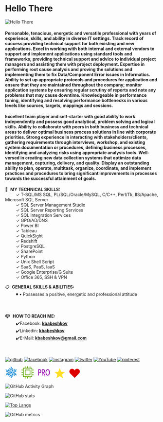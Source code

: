 # Hello There
![Hello There](https://static.vecteezy.com/system/resources/thumbnails/000/540/663/small/WELCOME_banner_alphabet_sign_marquee_light_bulb_vintage_carnival_or_circus_style__Vector_illustration.jpg)

#### Personable, tenacious, energetic and versatile professional with years of experience, skills, and ability in diverse IT settings. Track record of success providing technical support for both existing and new applications. Excel in working with both internal and external vendors to support and implement applications using standard tools and frameworks; providing technical support and advice to individual project managers and assisting them with project deployment. Expertise in performing root cause analysis and proving the solutions and implementing them to fix Data/Component Error issues in Informatics. Ability to set up appropriate protocols and procedures for application and ensure that they are maintained throughout the company; monitor application systems by ensuring regular scrutiny of reports and note any problems that may cause downtime. Knowledgeable in performance tuning, identifying and resolving performance bottlenecks in various levels like sources, targets, mappings and sessions.
#### Excellent team player and self-starter with good ability to work independently and possess good analytical, problem solving and logical skills. Ability to collaborate with peers in both business and technical areas to deliver optimal business process solutions in line with corporate priorities. Strong experience in interacting with stakeholders/clients, gathering requirements through interviews, workshop, and existing system documentation or procedures, defining business processes, identifying and analyzing risks using appropriate analysis tools. Well-versed in creating new data collection systems that optimize data management, capturing, delivery, and quality. Display an outstanding ability to plan, operate, multitask, organize, coordinate, and implement practices and procedures to bring significant improvements in processes towards the successful attainment of goals.


📜&nbsp;&nbsp;**MY TECHNICAL SKILLS:**<br>
&nbsp;&nbsp;&nbsp;&nbsp;&nbsp;&nbsp;&nbsp;&nbsp;&nbsp;✓ T-SQL/MS SQL, PL/SQL/Oracle/MySQL, C/C++, Perl/Tk, IIS/Apache, Microsoft SQL Server <br>
&nbsp;&nbsp;&nbsp;&nbsp;&nbsp;&nbsp;&nbsp;&nbsp;&nbsp;✓ SQL Server Management Studio <br>
&nbsp;&nbsp;&nbsp;&nbsp;&nbsp;&nbsp;&nbsp;&nbsp;&nbsp;✓ SQL Server Reporting Services <br>
&nbsp;&nbsp;&nbsp;&nbsp;&nbsp;&nbsp;&nbsp;&nbsp;&nbsp;✓ SQL Integration Services <br>
&nbsp;&nbsp;&nbsp;&nbsp;&nbsp;&nbsp;&nbsp;&nbsp;&nbsp;✓ GPO/AD/DNS <br>
&nbsp;&nbsp;&nbsp;&nbsp;&nbsp;&nbsp;&nbsp;&nbsp;&nbsp;✓ Power BI <br>
&nbsp;&nbsp;&nbsp;&nbsp;&nbsp;&nbsp;&nbsp;&nbsp;&nbsp;✓ Tableau <br>
&nbsp;&nbsp;&nbsp;&nbsp;&nbsp;&nbsp;&nbsp;&nbsp;&nbsp;✓ QuickSight <br>
&nbsp;&nbsp;&nbsp;&nbsp;&nbsp;&nbsp;&nbsp;&nbsp;&nbsp;✓ Redshift <br>
&nbsp;&nbsp;&nbsp;&nbsp;&nbsp;&nbsp;&nbsp;&nbsp;&nbsp;✓ PostgreSQL <br>
&nbsp;&nbsp;&nbsp;&nbsp;&nbsp;&nbsp;&nbsp;&nbsp;&nbsp;✓ SharePoint <br>
&nbsp;&nbsp;&nbsp;&nbsp;&nbsp;&nbsp;&nbsp;&nbsp;&nbsp;✓ Python <br>
&nbsp;&nbsp;&nbsp;&nbsp;&nbsp;&nbsp;&nbsp;&nbsp;&nbsp;✓ Unix Shell Script <br>
&nbsp;&nbsp;&nbsp;&nbsp;&nbsp;&nbsp;&nbsp;&nbsp;&nbsp;✓ SaaS, PaaS, IaaS <br>
&nbsp;&nbsp;&nbsp;&nbsp;&nbsp;&nbsp;&nbsp;&nbsp;&nbsp;✓ Google Enterprise/G Suite <br>
&nbsp;&nbsp;&nbsp;&nbsp;&nbsp;&nbsp;&nbsp;&nbsp;&nbsp;✓ Office 365, SSH & VPN <br>



📋&nbsp;&nbsp;**GENERAL SKILLS & ABILITIES:**<br>
&nbsp;&nbsp;&nbsp;&nbsp;&nbsp;&nbsp;&nbsp;&nbsp;&nbsp;◾ •	Possesses a positive, energetic and professional attitude <br>









<br><br>
**📪&nbsp;&nbsp; HOW TO REACH ME:**<br> 
&nbsp;&nbsp;&nbsp;&nbsp;&nbsp;&nbsp;&nbsp;&nbsp;&nbsp;✔️Facebook: **[kbabeshkov](https://www.facebook.com/kbabeshkov)<br>**
&nbsp;&nbsp;&nbsp;&nbsp;&nbsp;&nbsp;&nbsp;&nbsp;&nbsp;✔️Linkedin: **[kbabeshkov](https://www.linkedin.com/in/kbabeshkov/)<br>**
&nbsp;&nbsp;&nbsp;&nbsp;&nbsp;&nbsp;&nbsp;&nbsp;&nbsp;✔️E-Mail: **kbabeshkov@gmail.com**<br> 
<br><br>




[<img src='https://cdn.jsdelivr.net/npm/simple-icons@3.0.1/icons/github.svg' alt='github' height='40'>](https://github.com/Walking-in-Faith)  [<img src='https://cdn.jsdelivr.net/npm/simple-icons@3.0.1/icons/facebook.svg' alt='facebook' height='40'>](https://www.facebook.com/LACMA)  [<img src='https://cdn.jsdelivr.net/npm/simple-icons@3.0.1/icons/instagram.svg' alt='instagram' height='40'>](https://www.instagram.com/lacma//)  [<img src='https://cdn.jsdelivr.net/npm/simple-icons@3.0.1/icons/twitter.svg' alt='twitter' height='40'>](https://twitter.com/lacma)  [<img src='https://cdn.jsdelivr.net/npm/simple-icons@3.0.1/icons/youtube.svg' alt='YouTube' height='40'>](https://www.youtube.com/channel/https://www.youtube.com/channel/UCBrtMtJE5tqHLpCCqoPw-lg)  [<img src='https://cdn.jsdelivr.net/npm/simple-icons@3.0.1/icons/pinterest.svg' alt='pinterest' height='40'>](https://www.pinterest.com/lacma/)  

<a href='https://archiveprogram.github.com/'><img src='https://raw.githubusercontent.com/acervenky/animated-github-badges/master/assets/acbadge.gif' width='40' height='40'></a> <a href='https://docs.github.com/en/developers'><img src='https://raw.githubusercontent.com/acervenky/animated-github-badges/master/assets/devbadge.gif' width='40' height='40'></a> <a href='https://github.com/pricing'><img src='https://raw.githubusercontent.com/acervenky/animated-github-badges/master/assets/pro.gif' width='40' height='40'></a> <a href='https://stars.github.com/'><img src='https://raw.githubusercontent.com/acervenky/animated-github-badges/master/assets/starbadge.gif' width='35' height='35'></a> <a href='https://docs.github.com/en/github/supporting-the-open-source-community-with-github-sponsors'><img src='https://raw.githubusercontent.com/acervenky/animated-github-badges/master/assets/sponsorbadge.gif' width='35' height='35'></a> 



![GitHub Activity Graph](https://activity-graph.herokuapp.com/graph?username=Walking-in-Faith)

![GitHub stats](https://github-readme-stats.vercel.app/api?username=Walking-in-Faith&show_icons=true&count_private=true)  


[![Top Langs](https://github-readme-stats.vercel.app/api/top-langs/?username=Walking-in-Faith)](https://github.com/anuraghazra/github-readme-stats)


![GitHub metrics](https://metrics.lecoq.io/Walking-in-Faith) 

  

